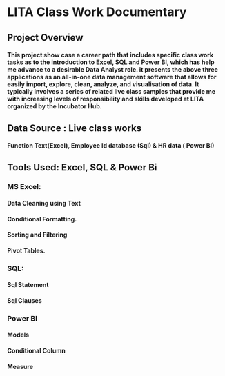 # LITA Class Work Documentary
## Project Overview 
####  This project show case  a career path that includes specific class work tasks as to the introduction to Excel,  SQL  and Power BI, which has help me advance to a desirable Data Analyst role. it presents the above  three applications as an all-in-one data management software that allows for easily import, explore, clean, analyze, and visualisation of data. It typically involves a series of related live class samples  that provide me with increasing levels of responsibility and skills developed at LITA organized by the Incubator Hub.
## Data Source : Live class works
#### Function Text(Excel), Employee Id database (Sql) & HR data ( Power BI)
## Tools Used: Excel, SQL & Power Bi
 ### MS Excel:
 #### Data Cleaning using Text
 #### Conditional Formatting.
 #### Sorting and Filtering
 #### Pivot Tables.
 ### SQL: 
 #### Sql Statement 
 #### Sql Clauses
 ### Power BI
 #### Models
 #### Conditional Column
 #### Measure
